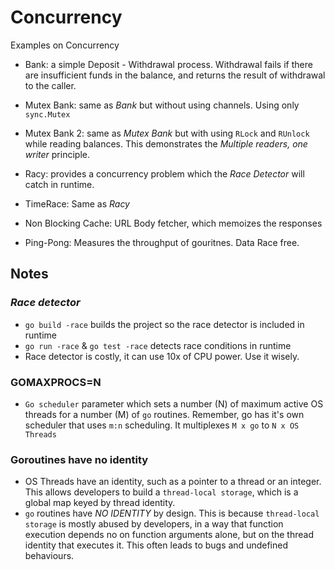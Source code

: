 # Concurrency

Examples on Concurrency 

- Bank:  a simple Deposit - Withdrawal process.
Withdrawal fails if there are insufficient funds in the balance, and returns the result of withdrawal to the caller.

- Mutex Bank: same as _Bank_ but without using channels. Using only `sync.Mutex`

- Mutex Bank 2: same as _Mutex Bank_ but with using `RLock` and `RUnlock` while reading balances. This demonstrates the _Multiple readers, one writer_ principle.

- Racy: provides a concurrency problem which the _Race Detector_ will catch in runtime.

- TimeRace: Same as _Racy_

- Non Blocking Cache: URL Body fetcher, which memoizes the responses

- Ping-Pong: Measures the throughput of gouritnes. Data Race free.

## Notes

### _Race detector_
- `go build -race` builds the project so the race detector is included in runtime
- `go run -race` & `go test -race` detects race conditions in runtime
- Race detector is costly, it can use 10x of CPU power. Use it wisely.

### GOMAXPROCS=N
- `Go scheduler` parameter which sets a number (N) of maximum active OS threads for a number (M) of `go` routines. Remember, go has it's own scheduler that uses `m:n` scheduling. It multiplexes `M x go` to `N x OS Threads`

### Goroutines have no identity
- OS Threads have an identity, such as a pointer to a thread or an integer. This allows developers to build a `thread-local storage`, which is a global map keyed by thread identity.
- `go` routines have _NO IDENTITY_ by design. This is because `thread-local storage` is mostly abused by developers, in a way that function execution depends no on function arguments alone, but on the thread identity that executes it. This often leads to bugs and undefined behaviours.